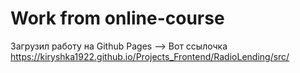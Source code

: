 # Work from online-course

Загрузил работу на Github Pages --> Вот ссылочка https://kiryshka1922.github.io/Projects_Frontend/RadioLending/src/ 